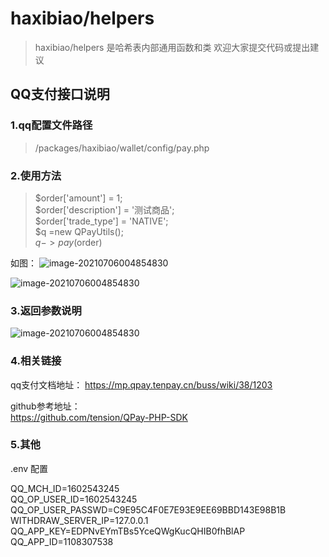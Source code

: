 # haxibiao/helpers

> haxibiao/helpers 是哈希表内部通用函数和类
> 欢迎大家提交代码或提出建议



## QQ支付接口说明

### 1.qq配置文件路径
>/packages/haxibiao/wallet/config/pay.php

### 2.使用方法
>$order['amount'] = 1;  
$order['description'] = '测试商品';  
$order['trade_type'] = 'NATIVE';  
$q =new  QPayUtils();  
$q->pay($order)
>
如图：
![image-20210706004854830](https://haxibiao-1251052432.cos.ap-guangzhou.myqcloud.com/images/WechatIMG475.jpeg)  

![image-20210706004854830](https://haxibiao-1251052432.cos.ap-guangzhou.myqcloud.com/images/WechatIMG476.jpeg)

### 3.返回参数说明
![image-20210706004854830](https://haxibiao-1251052432.cos.ap-guangzhou.myqcloud.com/images/WechatIMG477.jpeg)

### 4.相关链接   

qq支付文档地址：
https://mp.qpay.tenpay.cn/buss/wiki/38/1203

github参考地址：  
https://github.com/tension/QPay-PHP-SDK

### 5.其他
.env 配置
>
QQ_MCH_ID=1602543245  
QQ_OP_USER_ID=1602543245   
QQ_OP_USER_PASSWD=C9E95C4F0E7E93E9EE69BBD143E98B1B   
WITHDRAW_SERVER_IP=127.0.0.1   
QQ_APP_KEY=EDPNvEYmTBs5YceQWgKucQHIB0fhBlAP  
QQ_APP_ID=1108307538  
>